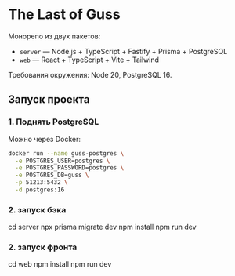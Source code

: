 # The Last of Guss

Монорепо из двух пакетов:
- `server` — Node.js + TypeScript + Fastify + Prisma + PostgreSQL
- `web`    — React + TypeScript + Vite + Tailwind

Требования окружения: Node 20, PostgreSQL 16.

## Запуск проекта

### 1. Поднять PostgreSQL
Можно через Docker:

```bash
docker run --name guss-postgres \
  -e POSTGRES_USER=postgres \
  -e POSTGRES_PASSWORD=postgres \
  -e POSTGRES_DB=guss \
  -p 51213:5432 \
  -d postgres:16
```

### 2. запуск бэка
cd server
npx prisma migrate dev
npm install
npm run dev


### 2. запуск фронта
cd web
npm install
npm run dev
